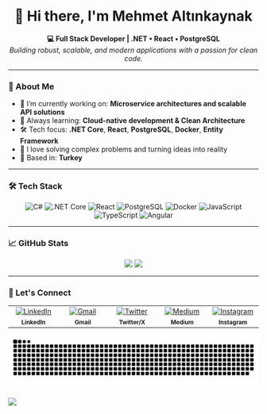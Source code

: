 <h1 align="center">👋 Hi there, I'm Mehmet Altınkaynak</h1>

<p align="center">
  <strong>💻 Full Stack Developer | .NET • React • PostgreSQL</strong><br/>
  <em>Building robust, scalable, and modern applications with a passion for clean code.</em>
</p>

---

### 🧠 About Me

- 🔭 I’m currently working on: **Microservice architectures and scalable API solutions**
- 🌱 Always learning: **Cloud-native development & Clean Architecture**
- 🛠 Tech focus: **.NET Core**, **React**, **PostgreSQL**, **Docker**, **Entity Framework**
- 🧩 I love solving complex problems and turning ideas into reality
- 📍 Based in: **Turkey**

---

### 🛠️ Tech Stack

<div align="center">
  <img src="https://cdn.jsdelivr.net/gh/devicons/devicon/icons/csharp/csharp-original.svg" height="40" alt="C#" />
  <img src="https://cdn.jsdelivr.net/gh/devicons/devicon/icons/dotnetcore/dotnetcore-original.svg" height="40" alt=".NET Core" />
  <img src="https://cdn.jsdelivr.net/gh/devicons/devicon/icons/react/react-original.svg" height="40" alt="React" />
  <img src="https://cdn.jsdelivr.net/gh/devicons/devicon/icons/postgresql/postgresql-original.svg" height="40" alt="PostgreSQL" />
  <img src="https://cdn.jsdelivr.net/gh/devicons/devicon/icons/docker/docker-original.svg" height="40" alt="Docker" />
  <img src="https://cdn.jsdelivr.net/gh/devicons/devicon/icons/javascript/javascript-original.svg" height="40" alt="JavaScript" />
  <img src="https://cdn.jsdelivr.net/gh/devicons/devicon/icons/typescript/typescript-original.svg" height="40" alt="TypeScript" />
  <img src="https://cdn.jsdelivr.net/gh/devicons/devicon/icons/angularjs/angularjs-original.svg" height="40" alt="Angular" />
</div>

---

### 📈 GitHub Stats

<div align="center">
  <img src="https://github-readme-stats.vercel.app/api?username=memoaltinkaynak&show_icons=true&theme=radical" height="150"/>
  <img src="https://github-readme-stats.vercel.app/api/top-langs/?username=memoaltinkaynak&layout=compact&theme=radical" height="150"/>
</div>

---

### 🌟 Let's Connect

<table align="center">
  <tr>
    <td align="center" width="96">
      <a href="https://www.linkedin.com/in/memoaltinkaynak/" target="_blank">
        <img src="https://raw.githubusercontent.com/rahuldkjain/github-profile-readme-generator/master/src/images/icons/Social/linked-in-alt.svg" width="40" height="40" alt="LinkedIn" />
      </a>
      <br /><sub><b>LinkedIn</b></sub>
    </td>
    <td align="center" width="96">
      <a href="mailto:m.altinkaynak14@gmail.com">
        <img src="https://www.svgrepo.com/show/452213/gmail.svg" width="40" height="40" alt="Gmail" />
      </a>
      <br /><sub><b>Gmail</b></sub>
    </td>
    <td align="center" width="96">
      <a href="https://x.com/MemoAltinkaynak" target="_blank">
        <img src="https://www.svgrepo.com/show/448224/twitter.svg" width="40" height="40" alt="Twitter" />
      </a>
      <br /><sub><b>Twitter/X</b></sub>
    </td>
    <td align="center" width="96">
      <a href="https://medium.com/@memoaltinkaynak" target="_blank">
        <img src="https://www.svgrepo.com/show/349557/medium.svg" width="40" height="40" alt="Medium" />
      </a>
      <br /><sub><b>Medium</b></sub>
    </td>
    <td align="center" width="96">
      <a href="https://instagram.com/@memoaltinkaynak" target="_blank">
        <img src="https://www.svgrepo.com/show/452229/instagram.svg" width="40" height="40" alt="Instagram" />
      </a>
      <br /><sub><b>Instagram</b></sub>
    </td>
  </tr>
</table>











<picture>
  <source
    media="(prefers-color-scheme: dark)"
    srcset="https://raw.githubusercontent.com/platane/snk/output/github-contribution-grid-snake-dark.svg"
  />
  <source
    media="(prefers-color-scheme: light)"
    srcset="https://raw.githubusercontent.com/platane/snk/output/github-contribution-grid-snake.svg"
  />
    <img
    alt="github contribution grid snake animation"
    src="https://raw.githubusercontent.com/platane/snk/output/github-contribution-grid-snake.svg"
  />
</picture>




[![](https://visitcount.itsvg.in/api?id=memoaltinkaynak&icon=0&color=0)](https://visitcount.itsvg.in)










